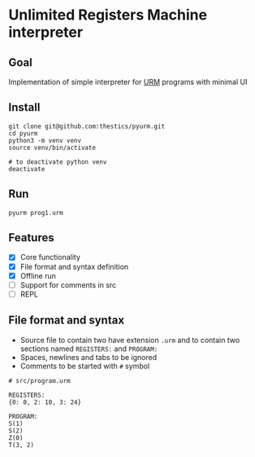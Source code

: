 # Unlimited Registers Machine interpreter

## Goal
Implementation of simple interpreter for [URM](https://proofwiki.org/wiki/Definition:Unlimited_Register_Machine) programs
with minimal UI

## Install
```
git clone git@github.com:thestics/pyurm.git
cd pyurm
python3 -m venv venv
source venv/bin/activate

# to deactivate python venv
deactivate
```

## Run
```pyurm prog1.urm```

## Features
- [x] Core functionality
- [x] File format and syntax definition
- [x] Offline run
- [ ] Support for comments in src
- [ ] REPL

## File format and syntax

- Source file to contain two have extension `.urm` and
to contain two sections named `REGISTERS:` and `PROGRAM:`
- Spaces, newlines and tabs to be ignored
- Comments to be started with `#` symbol
```
# src/program.urm

REGISTERS:
{0: 0, 2: 10, 3: 24}

PROGRAM:
S(1)
S(2)
Z(0)
T(3, 2)
```
